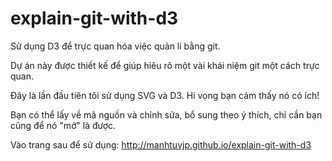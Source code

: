 ﻿explain-git-with-d3
===================

Sử dụng D3 để trực quan hóa việc quản lí bằng git.

Dự án này được thiết kế để giúp hỉêu rõ một vài khái niệm git một cách trực quan.

Đây là lần đầu tiên tôi sử dụng SVG và D3. Hi vọng bạn cảm thấy nó có ích!

Bạn có thể lấy về mã nguồn và chỉnh sửa, bổ sung theo ý thích, chỉ cần bạn cũng để nó "mở" là được.

Vào trang sau để sử dụng: http://manhtuvjp.github.io/explain-git-with-d3
